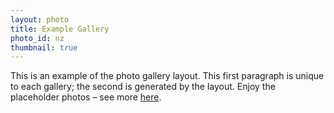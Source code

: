 ```yaml
---
layout: photo
title: Example Gallery
photo_id: nz
thumbnail: true
---
```


This is an example of the photo gallery layout. This first paragraph is unique to each gallery; the second is generated by the layout. Enjoy the placeholder photos – see more [here](https://www.penborter.com/photos/nz/). 